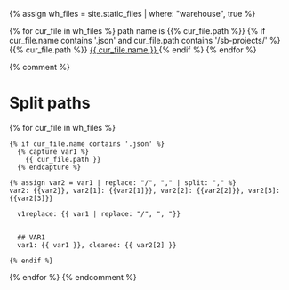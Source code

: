 {% assign wh_files = site.static_files | where: "warehouse", true %}


{% for cur_file in wh_files %}
  path name is {{% cur_file.path %}}
  {% if cur_file.name contains '.json' and cur_file.path contains '/sb-projects/' %}
  {{% cur_file.path %}}
  <a href="{{ site.baseurl }}{{ cur_file.path }}"> {{ cur_file.name }} </a>
  {% endif %}
{% endfor %}


{% comment %}
  # Split paths
  {% for cur_file in wh_files %}

    {% if cur_file.name contains '.json' %}
      {% capture var1 %}
        {{ cur_file.path }}
      {% endcapture %}
      
    {% assign var2 = var1 | replace: "/", "," | split: "," %}
    var2: {{var2}}, var2[1]: {{var2[1]}}, var2[2]: {{var2[2]}}, var2[3]: {{var2[3]}}
      
      v1replace: {{ var1 | replace: "/", ", "}}
      
      
      ## VAR1
      var1: {{ var1 }}, cleaned: {{ var2[2] }}
      
    {% endif %}
  {% endfor %}
{% endcomment %}